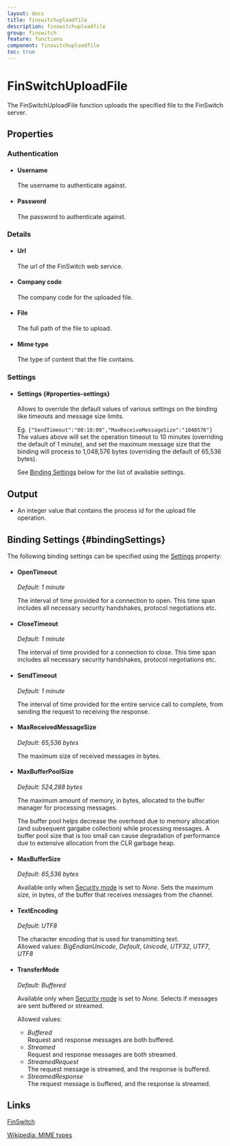 ```yaml
---
layout: docs
title: finswitchuploadfile
description: finswitchuploadfile
group: finswitch
feature: functions
component: finswitchuploadfile
toc: true
---
```

FinSwitchUploadFile
===================

The FinSwitchUploadFile function uploads the specified file to the
FinSwitch server.

Properties
----------

### Authentication

-  #### Username

    The username to authenticate against.

-  #### Password

    The password to authenticate against.

### Details

-  #### Url

    The url of the FinSwitch web service.

-  #### Company code

    The company code for the uploaded file.

-  #### File

    The full path of the file to upload.

-  #### Mime type

    The type of content that the file contains.
    
### Settings
-  #### Settings {#properties-settings}

    Allows to override the default values of various settings on the 
    binding like timeouts and message size limits.
  
    Eg. `{"SendTimeout":"00:10:00","MaxReceiveMessageSize":"1048576"}`  
    The values above will set the operation timeout to 10 minutes 
    (overriding the default of 1 minute), and set the maximum message
    size that the binding will process to 1,048,576 bytes (overriding
    the default of 65,536 bytes).

    See [Binding Settings](#bindingSettings) below for the list of 
    available settings.

Output
------

-  An integer value that contains the process id for the upload file
    operation.
    
Binding Settings {#bindingSettings}
--------------------------

The following binding settings can be specified using the [Settings](#properties-settings)
property:

- #### OpenTimeout

    *Default: 1 minute*

    The interval of time provided for a connection to open. This time 
    span includes all necessary security handshakes, protocol negotiations 
    etc.

- #### CloseTimeout

    *Default: 1 minute*

    The interval of time provided for a connection to close. This time span 
    includes all necessary security handshakes, protocol negotiations etc.

- #### SendTimeout

     *Default: 1 minute*

     The interval of time provided for the entire service call to complete, 
     from sending the request to receiving the response.

- #### MaxReceivedMessageSize

     *Default: 65,536 bytes*

     The maximum size of received messages in bytes. 

- #### MaxBufferPoolSize

     *Default: 524,288 bytes*

     The maximum amount of memory, in bytes, allocated to the buffer manager
     for processing messages. 

     The buffer pool helps decrease the overhead due to memory allocation 
     (and subsequent gargabe collection) while processing messages. A buffer
     pool size that is too small can cause degradation of performance due to
     extensive allocation from the CLR garbage heap. 

- #### MaxBufferSize

     *Default: 65,536 bytes*

     Available only when [Security mode](#properties-securityMode) is set to
     *None*. Sets the maximum size, in bytes, of the buffer that receives 
     messages from the channel. 

- #### TextEncoding

     *Default: UTF8*

     The character encoding that is used for transmitting text.  
     Allowed values: *BigEndianUnicode*, *Default*, *Unicode*, *UTF32*, 
     *UTF7*, *UTF8*

- #### TransferMode

    *Default: Buffered*

     Available only when [Security mode](#properties-securityMode) is set to
     *None*. Selects if messages are sent buffered or streamed.
  
     Allowed values: 
     - *Buffered*  
        Request and response messages are both buffered.
     - *Streamed*  
        Request and response messages are both streamed.
     - *StreamedRequest*  
        The request message is streamed, and the response is buffered.
     - *StreamedResponse*  
        The request message is buffered, and the response is streamed.     

Links
-----

[FinSwitch](http://www.finswitch.com/)

[Wikipedia: MIME
types](http://en.wikipedia.org/wiki/Internet_media_type)
